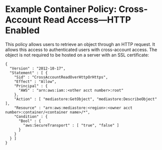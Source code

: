 # Example Container Policy: Cross\-Account Read Access—HTTP Enabled<a name="policies-examples-cross-acccount-http"></a>

This policy allows users to retrieve an object through an HTTP request\. It allows this access to authenticated users with cross\-account access\. The object is not required to be hosted on a server with an SSL certificate:

```
{
  "Version" : "2012-10-17",
  "Statement" : [ {
    "Sid" : "CrossAccountReadOverHttpOrHttps",
    "Effect" : "Allow",
    "Principal" : {
      "AWS" : "arn:aws:iam::<other acct number>:root"
    },
    "Action" : [ "mediastore:GetObject", "mediastore:DescribeObject" ],
    "Resource" : "arn:aws:mediastore:<region>:<owner acct number>:container/<container name>/*",
    "Condition" : {
      "Bool" : {
        "aws:SecureTransport" : [ "true", "false" ]
      }
    }
  } ]
}
```